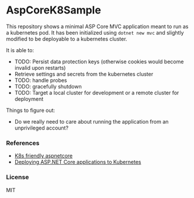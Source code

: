 # AspCoreK8Sample

This repository shows a minimal ASP Core MVC application meant to run as a kubernetes pod.
It has been initialized using `dotnet new mvc` and slightly modified to be deployable to a
kubernetes cluster.

It is able to:

* TODO: Persist data protection keys (otherwise cookies would become invalid upon restarts)
* Retrieve settings and secrets from the kubernetes cluster
* TODO: handle probes
* TODO: gracefully shutdown
* TODO: Target a local cluster for development or a remote cluster for deployment

Things to figure out:

* Do we really need to care about running the application from an unprivileged account?

### References

* [K8s friendly aspnetcore](https://github.com/Lybecker/k8s-friendly-aspnetcore)
* [Deploying ASP.NET Core applications to Kubernetes](https://andrewlock.net/deploying-asp-net-core-applications-to-kubernetes-part-1-an-introduction-to-kubernetes/)

### License

MIT
